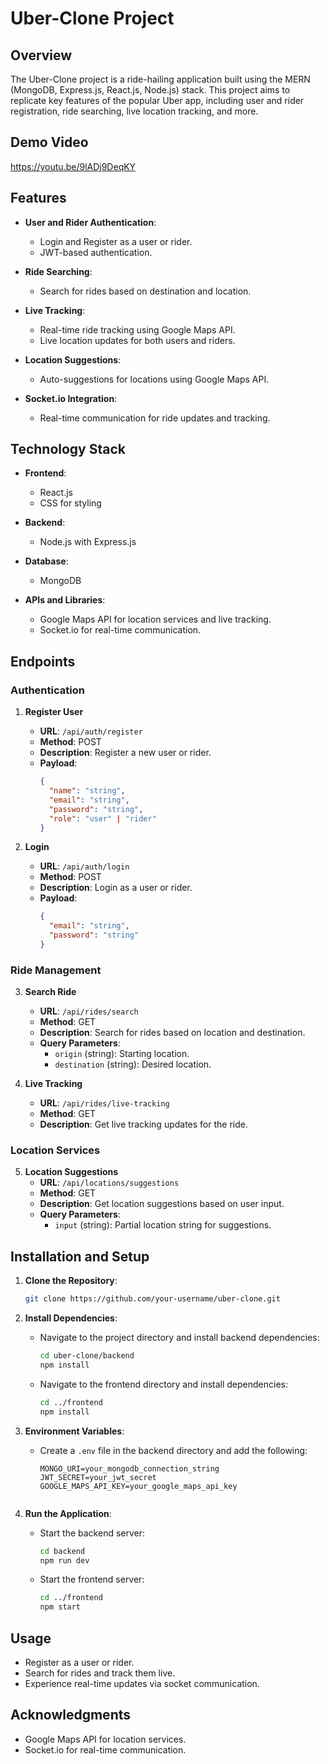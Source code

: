 # Uber-Clone Project

## Overview
The Uber-Clone project is a ride-hailing application built using the MERN (MongoDB, Express.js, React.js, Node.js) stack. This project aims to replicate key features of the popular Uber app, including user and rider registration, ride searching, live location tracking, and more.

## Demo Video
https://youtu.be/9lADj9DeqKY

## Features
- **User and Rider Authentication**:
  - Login and Register as a user or rider.
  - JWT-based authentication.

- **Ride Searching**:
  - Search for rides based on destination and location.

- **Live Tracking**:
  - Real-time ride tracking using Google Maps API.
  - Live location updates for both users and riders.

- **Location Suggestions**:
  - Auto-suggestions for locations using Google Maps API.

- **Socket.io Integration**:
  - Real-time communication for ride updates and tracking.

## Technology Stack
- **Frontend**:
  - React.js
  - CSS for styling

- **Backend**:
  - Node.js with Express.js

- **Database**:
  - MongoDB

- **APIs and Libraries**:
  - Google Maps API for location services and live tracking.
  - Socket.io for real-time communication.

## Endpoints

### Authentication
1. **Register User**
   - **URL**: `/api/auth/register`
   - **Method**: POST
   - **Description**: Register a new user or rider.
   - **Payload**:
     ```json
     {
       "name": "string",
       "email": "string",
       "password": "string",
       "role": "user" | "rider"
     }
     ```

2. **Login**
   - **URL**: `/api/auth/login`
   - **Method**: POST
   - **Description**: Login as a user or rider.
   - **Payload**:
     ```json
     {
       "email": "string",
       "password": "string"
     }
     ```

### Ride Management
3. **Search Ride**
   - **URL**: `/api/rides/search`
   - **Method**: GET
   - **Description**: Search for rides based on location and destination.
   - **Query Parameters**:
     - `origin` (string): Starting location.
     - `destination` (string): Desired location.

4. **Live Tracking**
   - **URL**: `/api/rides/live-tracking`
   - **Method**: GET
   - **Description**: Get live tracking updates for the ride.

### Location Services
5. **Location Suggestions**
   - **URL**: `/api/locations/suggestions`
   - **Method**: GET
   - **Description**: Get location suggestions based on user input.
   - **Query Parameters**:
     - `input` (string): Partial location string for suggestions.

## Installation and Setup

1. **Clone the Repository**:
   ```bash
   git clone https://github.com/your-username/uber-clone.git
   ```

2. **Install Dependencies**:
   - Navigate to the project directory and install backend dependencies:
     ```bash
     cd uber-clone/backend
     npm install
     ```
   - Navigate to the frontend directory and install dependencies:
     ```bash
     cd ../frontend
     npm install
     ```

3. **Environment Variables**:
   - Create a `.env` file in the backend directory and add the following:
     ```env
     MONGO_URI=your_mongodb_connection_string
     JWT_SECRET=your_jwt_secret
     GOOGLE_MAPS_API_KEY=your_google_maps_api_key
   ```

4. **Run the Application**:
   - Start the backend server:
     ```bash
     cd backend
     npm run dev
     ```
   - Start the frontend server:
     ```bash
     cd ../frontend
     npm start
     ```

## Usage
- Register as a user or rider.
- Search for rides and track them live.
- Experience real-time updates via socket communication.

## Acknowledgments
- Google Maps API for location services.
- Socket.io for real-time communication.









